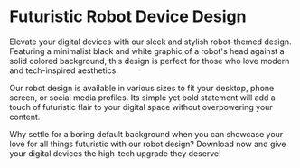 <!--font:Poppins-->

# Futuristic Robot Device Design

Elevate your digital devices with our sleek and stylish robot-themed design. Featuring a minimalist black and white graphic of a robot's head against a solid colored background, this design is perfect for those who love modern and tech-inspired aesthetics.

Our robot design is available in various sizes to fit your desktop, phone screen, or social media profiles. Its simple yet bold statement will add a touch of futuristic flair to your digital space without overpowering your content.

Why settle for a boring default background when you can showcase your love for all things futuristic with our robot design? Download now and give your digital devices the high-tech upgrade they deserve!

<!--

Write me markdown content of website with wallpaper:

"A wallpaper with a simple black and white graphic of a robot's head, against a solid colored background."

The header of the page should not be copy of the text but rather a real content of the website which is using this wallpaper.


---


# Robot-themed Wallpaper

Decorate your desktop or phone screen with this sleek and modern wallpaper featuring a simple black and white graphic of a robot's head. The minimalist design is perfect for those who love futuristic and tech-inspired aesthetics.

The wallpaper is available in various sizes to fit your device, and the solid colored background allows the robot's head to stand out and make a bold statement. Whether you're a fan of science fiction or simply appreciate clean and stylish design, this wallpaper is sure to impress.

Download now and add a touch of robotic charm to your digital space!


---


Heading should not include word "wallpaper". The website should not be about the wallpaper itself, wallpaper is just a related background, rewrite whole content.


---


# Futuristic Robot Design for Your Digital Space

Looking for a way to add a touch of futuristic flair to your digital devices? Look no further than our sleek and stylish robot-themed design. Featuring a simple black and white graphic of a robot's head against a solid colored background, this design is perfect for those who love modern and tech-inspired aesthetics.

Whether you're looking to decorate your desktop, phone screen, or social media profiles, our robot design is available in various sizes to fit your needs. The minimalist design allows the robot's head to stand out and make a bold statement, while the solid background ensures that it won't distract from your content.

So why settle for a boring default background when you can showcase your love for all things futuristic with our robot design? Download now and give your digital space a high-tech upgrade!


---


Heading is too long, rewrite whole content.


---


# Add a Futuristic Touch to Your Digital Space with Our Robot Design

Upgrade your digital devices with our sleek and stylish robot-themed design. The minimalist black and white graphic of a robot's head against a solid colored background is perfect for those who love modern and tech-inspired aesthetics.

Our robot design is available in various sizes to fit your desktop, phone screen, or social media profiles. The simple yet bold statement it makes will add a touch of futuristic flair to your digital space without distracting from your content.

Don't settle for a boring default background when you can showcase your love for all things futuristic with our robot design. Download now and give your digital space the high-tech upgrade it deserves!


---


Heading is too long, rewrite whole content.


---


# Futuristic Robot Design for Your Digital Devices

Elevate your digital devices with our sleek and stylish robot-themed design. Featuring a minimalist black and white graphic of a robot's head against a solid colored background, this design is perfect for those who love modern and tech-inspired aesthetics.

Our robot design is available in various sizes to fit your desktop, phone screen, or social media profiles. Its simple yet bold statement will add a touch of futuristic flair to your digital space without overpowering your content.

Why settle for a boring default background when you can showcase your love for all things futuristic with our robot design? Download now and give your digital devices the high-tech upgrade they deserve!


---


Write me a Google font which is best fitting for the website.

Pick from the list:
- Lato
- Exo 2
- Montserrat
- Roboto
- Inter
- IBM Plex Sans
- Great Vibes
- Alegreya
- Barlow Condensed
- Poppins
- Raleway
- Orbitron
- Open Sans
- Dancing Script
- Lobster
- Futura
- Playfair Display


Write just the font name nothing else.


---


Poppins

-->
